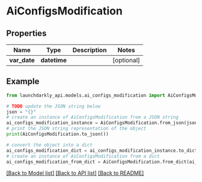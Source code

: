 # AiConfigsModification


## Properties

Name | Type | Description | Notes
------------ | ------------- | ------------- | -------------
**var_date** | **datetime** |  | [optional] 

## Example

```python
from launchdarkly_api.models.ai_configs_modification import AiConfigsModification

# TODO update the JSON string below
json = "{}"
# create an instance of AiConfigsModification from a JSON string
ai_configs_modification_instance = AiConfigsModification.from_json(json)
# print the JSON string representation of the object
print(AiConfigsModification.to_json())

# convert the object into a dict
ai_configs_modification_dict = ai_configs_modification_instance.to_dict()
# create an instance of AiConfigsModification from a dict
ai_configs_modification_from_dict = AiConfigsModification.from_dict(ai_configs_modification_dict)
```
[[Back to Model list]](../README.md#documentation-for-models) [[Back to API list]](../README.md#documentation-for-api-endpoints) [[Back to README]](../README.md)


